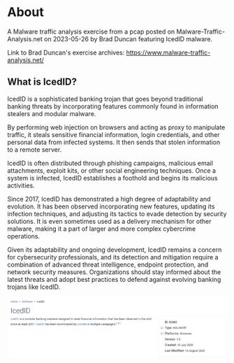 # About
A Malware traffic analysis exercise from a pcap posted on Malware-Traffic-Analysis.net on 2023-05-26 by Brad Duncan featuring IcedID malware.

Link to Brad Duncan's exercise archives: https://www.malware-traffic-analysis.net/
## What is IcedID?
IcedID is a sophisticated banking trojan that goes beyond traditional banking threats by incorporating features commonly found in information stealers and modular malware.

By performing web injection on browsers and acting as proxy to manipulate traffic, it steals sensitive financial information, login credentials, and other personal data from infected systems. It then sends that stolen information to a remote server.

IcedID is often distributed through phishing campaigns, malicious email attachments, exploit kits, or other social engineering techniques. Once a system is infected, IcedID establishes a foothold and begins its malicious activities.

Since 2017, IcedID has demonstrated a high degree of adaptability and evolution. It has been observed incorporating new features, updating its infection techniques, and adjusting its tactics to evade detection by security solutions. It is even sometimes used as a delivery mechanism for other malware, making it a part of larger and more complex cybercrime operations.

Given its adaptability and ongoing development, IcedID remains a concern for cybersecurity professionals, and its detection and mitigation require a combination of advanced threat intelligence, endpoint protection, and network security measures. Organizations should stay informed about the latest threats and adopt best practices to defend against evolving banking trojans like IcedID.

![](img/IcedID.png)
